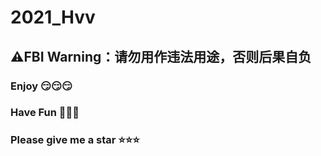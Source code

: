# 2021_Hvv
## ⚠**FBI Warning：请勿用作违法用途，否则后果自负**
### Enjoy 😏😏😏
### Have Fun 🤣🤣🤣
### Please give me a star ⭐⭐⭐
